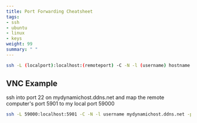 ```yaml
---
title: Port Forwarding Cheatsheet
tags:
- ssh
- ubuntu
- linux
- keys
weight: 99
summary: " "
---
```


```bash
ssh -L (localport):localhost:(remoteport) -C -N -l (username) hostname.domain -p (sshport)
```

## VNC Example

ssh into port 22 on mydynamichost.ddns.net and map the remote computer's port 5901 to my local port 59000

```bash
ssh -L 59000:localhost:5901 -C -N -l username mydynamichost.ddns.net -p 22
```
